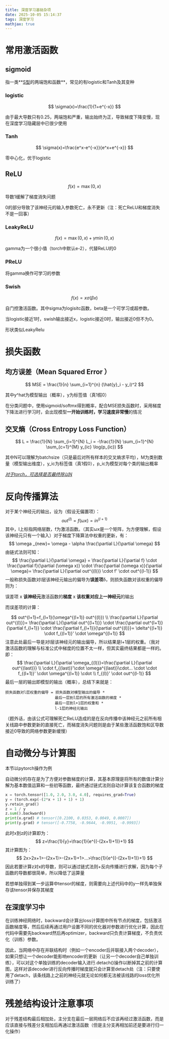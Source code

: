```yaml
---
title: 深度学习基础杂项
date: 2025-10-05 15:14:37
tags: 深度学习
mathjax: true
---
```


# 常用激活函数

## sigmoid

指一类**<u>S型</u>的两端饱和函数**，常见的有logistic和Tanh及其变种

### logistic

$$
\sigma(x)=\frac{1}{1+e^{-x}}
$$

由于最大导数只有0.25，两端饱和严重，输出始终为正，导致梯度下降变慢，现在深度学习隐藏层中已很少使用

### Tanh

$$
\sigma(x)=\frac{e^x-e^{-x}}{e^x+e^{-x}}
$$

零中心化，优于logistic

## ReLU

$$
f(x) = \max(0, x)
$$

导数1缓解了梯度消失问题

0的部分导致了该神经元的输入参数死亡，永不更新（注：死亡ReLU和梯度消失不是一回事）

### LeakyReLU

$$
f(x) = \max(0, x)+\gamma\min(0,x)
$$

gamma为一个很小值（torch中默认e-2），代替ReLU的0

### PReLU

将gamma换作可学习的参数

### Swish

$$
f(x)=x\sigma(\beta x)
$$

自门控激活函数。其中sigma为logisitc函数，beta是一个可学习或超参数。

当logistic接近1时，swish输出接近x，logistic接近0时，输出接近0但不为0。

形状类似LeakyRelu

# 损失函数

## 均方误差（Mean Squared Error ）

$$
MSE = \frac{1}{n} \sum_{i=1}^{n} (\hat{y}_i - y_i)^2
$$

其中y^hat为模型输出（概率），y为标签值（真1假0）

在分类问题中，使用sigmoid/softmx得到概率，配合MSE损失函数时，采用梯度下降法进行学习时，会出现模型**一开始训练时，学习速度非常慢**的情况

## 交叉熵（Cross Entropy Loss Function）

$$
L = \frac{1}{N} \sum_{i=1}^{N} L_i = -\frac{1}{N} \sum_{i=1}^{N} \sum_{c=1}^{M} y_{ic} \log(p_{ic})
$$

其中N可以理解为batchsize（只是最后对所有样本的交叉熵求平均），M为类别数量（模型输出维度），y_ic为标签值（真1假0），p_ic为模型对每个类的输出概率

*<u>对于torch，可选择是否最终除以N</u>*

# 反向传播算法

对于某个神经元的输出，设为（假设无偏置项）：
$$
out^{(l)}=f(\omega x)=in^{(l+1)}
$$
其中，l上标指网络层数，f为激活函数。（其实ωx是一个矩阵，为方便理解，假设该神经元只有一个输入）对于梯度下降算法中权重的更新，有：
$$
\omega _{new}= \omega - \alpha \frac{\partial L}{\partial \omega}
$$
由链式法则可知：
$$
\frac{\partial L}{\partial \omega} = \frac{\partial L}{\partial f}
\cdot \frac{\partial f}{\partial (\omega x)}
\cdot \frac{\partial (\omega x)}{\partial \omega}=
\frac{\partial L}{\partial out^{(l)}} \cdot f' \cdot out^{(l-1)}
$$
一般称损失函数对l层该神经元输出的偏导为**误差项**δ，则损失函数对该权重的偏导则为：

误差项  x  **该神经元**激活函数的**梯度**  x  **该权重对应上一神经元**的输出

而误差项的计算：


$$
out^{l+1}=f_{l+1}(\omega^{(l+1)} out^{(l)})
\\
\frac{\partial L}{\partial out^{(l)}}= \frac{\partial L}{\partial out^{(l+1)}}
\cdot \frac{\partial out^{l+1}}{\partial f_{l+1}}
\cdot \frac{\partial f_{l+1}}{\partial out^{(l)}}= \delta^{(l+1)} \cdot f_{(l+1)}' \cdot \omega^{(l+1)}
$$
注意此处最后一导是对l层该神经元的输出偏导，所以结果是l+1层的权重。（我对激活函数的理解与标准公式中梯度的位置不太一样，但其实最终结果都是一样的。即：
$$
\frac{\partial L}{\partial \omega_{(l)}}=\frac{\partial L}{\partial out^{(last)}} \\ \cdot f_{(last)}'\cdot \omega^{(last)}\cdot...
\cdot  \cdot f_{(l+1)}' \cdot \omega^{(l+1)} \cdot
\\
 f_{(l)}' \cdot out^{(l-1)}
$$
最后一层的输出即模型的输出（概率），总结下来就是：

```
损失函数对l层权重的偏导 = 损失函数对模型输出的偏导 *
					  最后一层到l层的所有激活函数的梯度 *
					  最后一层到l+1层的权重和 *
					  l-1层的神经元输出
```

（题外话，由该公式可理解死亡ReLU造成的是在反向传播中该神经元之前所有相关线路中参数更新的直接死亡，而梯度消失问题则是由于某些激活函数饱和区导数接近0导致的网络参数更新缓慢）

# 自动微分与计算图

本节以pytorch操作为例

自动微分的存在是为了方便对参数梯度的计算，其基本原理是将所有的数值计算分解为基本数值运算和一些初等函数，最终通过链式法则自动计算该复合函数的梯度

```python
x = torch.tensor([1.0, 2.0, 3.0, 4.0], requires_grad=True)
y = (torch.exp(-(2*x + 1) + 1) + 1)
y.retain_grad()
z = 1 / y
z.sum().backward()
print(x.grad) # tensor([0.2100, 0.0353, 0.0049, 0.0007])
print(y.grad) # tensor([-0.7758, -0.9644, -0.9951, -0.9993])
```

此时x到z的计算即为：
$$
z=\frac{1}{y}=\frac{1}{e^{(-(2x+1)+1)}+1}
$$
其计算图为：
$$
2x>2x+1>-(2x+1)>-(2x+1)+1>...>\frac{1}{e^{(-(2x+1)+1)}+1}
$$
因此若要计算z对x的导数，则可以通过链式法则+反向传播进行求解，因为每个子函数的导数都很简单，所以降低了运算量

若想单独得到某一步运算中tensor的梯度，则需要向上述代码中的y一样先单独保存该tensor并保存其梯度

## 在深度学习中

在训练神经网络时，backward会计算出loss计算图中所有节点的梯度，包括激活函数梯度等，然后后续再通过用户设置不同的优化器对参数进行优化计算，因此在代码中需要先backward然后再optimizer，backward只负责计算梯度，不负责优化（训练）参数。

因此，当网络中存在并联结构时（例如一个encoder后并联接入两个decoder），如果只想让一个decoder能影响encoder的更新（让另一个decoder自己单独训练），可以对这个单独训练的decoder输入进行.detach()操作以断掉其之前的计算图，这样对该decoder进行反向传播时梯度就只会计算至detach处（注：只要使用了detach，该条线路上之前的神经元就无论如何都无法被该线路的loss优化所训练了）

# 残差结构设计注意事项

对于残差结构最后相加处，主分支在最后一层网络后不应该再经过激活函数，而是应该直接与残差分支相加后再通过激活函数（但是主分支再相加前还是要进行归一化操作）
